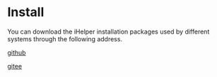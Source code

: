 # Install

You can download the iHelper installation packages used by different systems through the following address.

[github](https://github.com/onaug6th/i-helper/releases)

[gitee](https://gitee.com/onaug6th/i-helper/releases)
